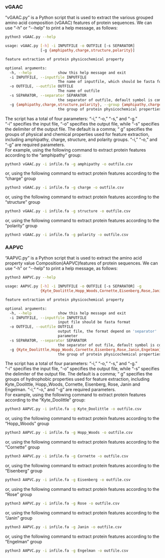 ### vGAAC
“vGAAC.py” is a Python script that is used to extract the various grouped amino acid composition (vGAAC) features of protein sequences. We can use “-h” or “--help” to print a help message, as follows:

```bash
python3 vGAAC.py --help

usage: vGAAC.py [-h] -i INPUTFILE -o OUTFILE [-s SEPARATOR]
                [-g {amphipathy,charge,structure,polarity}]

feature extraction of protein physicochemical property

optional arguments:
  -h, --help            show this help message and exit
  -i INPUTFILE, --inputfile INPUTFILE
                        The name of inputfile, which should be fasta format
  -o OUTFILE, --outfile OUTFILE
                        The name of outfile
  -s SEPARATOR, --separator SEPARATOR
                        the separator of outfile, default symbol is commas
  -g {amphipathy,charge,structure,polarity}, --group {amphipathy,charge,structure,polarity}
                        the group of protein physicochemical properties
```
The script has a total of four parameters: “-i,” “-o,” “-s,” and “-g.” <br>
“-i” specifies the input file, “-o” specifies the output file, while “-s” specifies the delimiter of the output file. The default is a comma; “ g” specifies the groups of physical and chemical properties used for feature extraction, including amphipathy, charge, structure, and polarity groups. “-i,” “-o,” and “-g” are required parameters.<br>
For example, using the following command to extract protein features according to the “amphipathy” group:
```bash
python3 vGAAC.py -i infile.fa -g amphipathy -o outfile.csv 
```
or, using the following command to extract protein features according to the “charge” group

```bash
python3 vGAAC.py -i infile.fa -g charge -o outfile.csv 
```
or, using the following command to extract protein features according to the “structure” group

```bash
python3 vGAAC.py -i infile.fa -g structure -o outfile.csv 
```
or, using the following command to extract protein features according to the “polarity” group

```bash
python3 vGAAC.py -i infile.fa -g polarity -o outfile.csv 
```

### AAPVC
“AAPVC.py” is a Python script that is used to extract the amino acid property value Composition(AAPVC)features of protein sequences. We can use “-h” or “--help” to print a help message, as follows:
```bash
python3 AAPVC.py --help

usage: AAPVC.py [-h] -i INPUTFILE -o OUTFILE [-s SEPARATOR] -g
                {Kyte_Doolittle,Hopp_Woods,Cornette,Eisenberg,Rose,Janin,Engelman}

feature extraction of protein physicochemical property

optional arguments:
  -h, --help            show this help message and exit
  -i INPUTFILE, --inputfile INPUTFILE
                        input file should be fasta format
  -o OUTFILE, --outfile OUTFILE
                        output file, the format depend on 'separator'
                        parameter
  -s SEPARATOR, --separator SEPARATOR
                        the separator of out file, default symbol is commas
  -g {Kyte_Doolittle,Hopp_Woods,Cornette,Eisenberg,Rose,Janin,Engelman}, --group {Kyte_Doolittle,Hopp_Woods,Cornette,Eisenberg,Rose,Janin,Engelman}
                        the group of protein physicochemical properties
```
The script has a total of four parameters: “-i,” “-o,” “-s,” and “-g.” <br>
“-i” specifies the input file, “-o” specifies the output file, while “-s” specifies the delimiter of the output file. The default is a comma; “ g” specifies the groups of hydrophobic properties used for feature extraction, including Kyte_Doolittle, Hopp_Woods, Cornette, Eisenberg, Rose, Janin and Engelman. “-i,” “-o,” and “-g” are required parameters.<br>
For example, using the following command to extract protein features according to the “Kyte_Doolittle” group:
```bash
python3 AAPVC.py -i infile.fa -g Kyte_Doolittle -o outfile.csv 
```
or, using the following command to extract protein features according to the “Hopp_Woods” group

```bash
python3 AAPVC.py -i infile.fa -g Hopp_Woods -o outfile.csv 
```
or, using the following command to extract protein features according to the “Cornette” group

```bash
python3 AAPVC.py -i infile.fa -g Cornette -o outfile.csv 
```
or, using the following command to extract protein features according to the “Eisenberg” group

```bash
python3 AAPVC.py -i infile.fa -g Eisenberg -o outfile.csv 
```
or, using the following command to extract protein features according to the “Rose” group

```bash
python3 AAPVC.py -i infile.fa -g Rose -o outfile.csv 
```
or, using the following command to extract protein features according to the “Janin” group

```bash
python3 AAPVC.py -i infile.fa -g Janin -o outfile.csv 
```
or, using the following command to extract protein features according to the “Engelman” group

```bash
python3 AAPVC.py -i infile.fa -g Engelman -o outfile.csv 
```